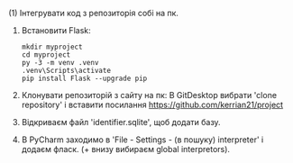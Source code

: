 (1) Інтегрувати код з репозиторія собі на пк.

1. Встановити Flask:
     
       mkdir myproject
       cd myproject
       py -3 -m venv .venv
       .venv\Scripts\activate
       pip install Flask --upgrade pip
     

2. Клонувати репозиторій з сайту на пк:
   В GitDesktop вибрати 'clone repository' і вставити посилання https://github.com/kerrian21/project

3. Відкриваєм файл 'identifier.sqlite', щоб додати базу.

4. В PyCharm заходимо в 'File - Settings - (в пошуку) interpreter' і додаєм фласк. (+ внизу вибираєм global interpretors).


